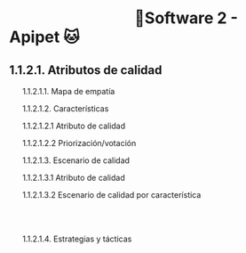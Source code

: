 #  &nbsp;&nbsp;&nbsp;&nbsp;&nbsp;&nbsp;&nbsp;&nbsp;&nbsp;&nbsp;&nbsp;&nbsp;&nbsp;&nbsp;&nbsp;&nbsp;&nbsp;&nbsp;&nbsp;&nbsp;&nbsp;&nbsp;&nbsp;&nbsp;&nbsp;&nbsp;&nbsp;&nbsp;&nbsp;&nbsp;&nbsp;&nbsp;&nbsp;&nbsp;🐶Software 2 - Apipet 🐱  #


## 1.1.2.1. Atributos de calidad

&nbsp;&nbsp;&nbsp;&nbsp;&nbsp;&nbsp;1.1.2.1.1. Mapa de empatía

&nbsp;&nbsp;&nbsp;&nbsp;&nbsp;&nbsp;1.1.2.1.2. Características

&nbsp;&nbsp;&nbsp;&nbsp;&nbsp;&nbsp;1.1.2.1.2.1 Atributo de calidad

&nbsp;&nbsp;&nbsp;&nbsp;&nbsp;&nbsp;1.1.2.1.2.2 Priorización/votación

&nbsp;&nbsp;&nbsp;&nbsp;&nbsp;&nbsp;1.1.2.1.3. Escenario de calidad

&nbsp;&nbsp;&nbsp;&nbsp;&nbsp;&nbsp;1.1.2.1.3.1 Atributo de calidad

&nbsp;&nbsp;&nbsp;&nbsp;&nbsp;&nbsp;1.1.2.1.3.2 Escenario de calidad por característica

<br>

<br>

&nbsp;&nbsp;&nbsp;&nbsp;&nbsp;&nbsp;1.1.2.1.4. Estrategias y tácticas